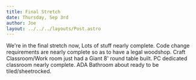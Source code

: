 ```yaml
---
title: Final Stretch
date: Thursday, Sep 3rd
author: Joe
layout: ../../../layouts/Post.astro
---
```


We're in the final stretch now,  Lots of stuff nearly complete.  Code change requirements are nearly complete so as to have a legal woodshop.  Craft Classroom/Work room just had a Giant 8' round table built.  PC dedicated classroom nearly complete. ADA Bathroom about ready to be tiled/sheetrocked.
